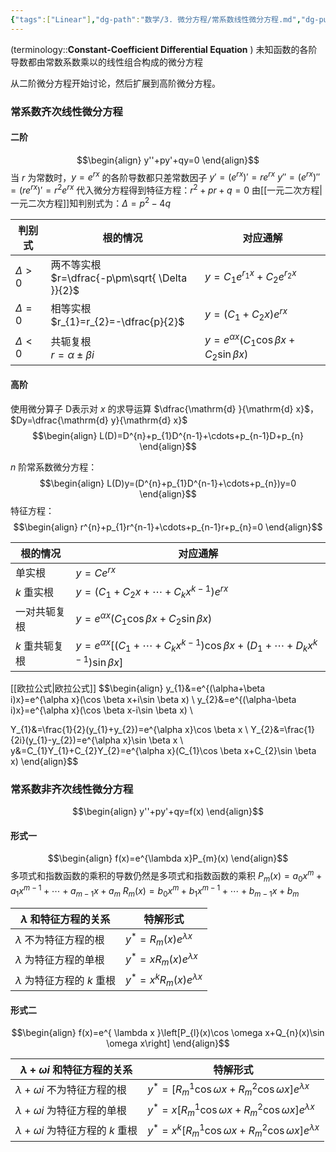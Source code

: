 ```yaml
---
{"tags":["Linear"],"dg-path":"数学/3. 微分方程/常系数线性微分方程.md","dg-publish":true,"permalink":"/数学/3. 微分方程/常系数线性微分方程/","dgPassFrontmatter":true,"noteIcon":"","created":"2024-10-03T15:29:38.000+08:00","updated":"2025-04-14T09:37:07.000+08:00"}
---
```



(terminology::**Constant-Coefficient Differential Equation**  )
未知函数的各阶导数都由常数系数乘以的线性组合构成的微分方程

从二阶微分方程开始讨论，然后扩展到高阶微分方程。

### 常系数齐次线性微分方程
#### 二阶
$$\begin{align}
y''+py'+qy=0
\end{align}$$
当 $r$ 为常数时，$y=e^{rx}$ 的各阶导数都只差常数因子
$y'=(e^{rx})'=re^{rx}$    $y''=(e^{rx})''=(re^{rx})'=r^{2}e^{rx}$
代入微分方程得到特征方程：$r ^{2}+pr+q=0$ 
由[[一元二次方程\|一元二次方程]]知判别式为：$\Delta=p^{2}-4q$

| 判别式        | 根的情况                                             | 对应通解                                                 |
| ---------- | ------------------------------------------------ | ---------------------------------------------------- |
| $\Delta>0$ | 两不等实根<br>$r=\dfrac{-p\pm\sqrt{ \Delta }}{2}$<br> | $y=C_{1}e^{r_{1}x}+C_{2}e^{r_{2}x}$                  |
| $\Delta=0$ | 相等实根<br>$r_{1}=r_{2}=-\dfrac{p}{2}$<br>          | $y=(C_{1}+C_{2}x)e^{rx}$                             |
| $\Delta<0$ | 共轭复根<br>$r=\alpha\pm\beta i$<br>                 | $y=e^{\alpha x}(C_{1}\cos\beta x+C_{2}\sin \beta x)$ |

#### 高阶
使用微分算子 D表示对 $x$ 的求导运算 $\dfrac{\mathrm{d} }{\mathrm{d} x}$， $Dy=\dfrac{\mathrm{d} y}{\mathrm{d} x}$
$$\begin{align}
L(D)=D^{n}+p_{1}D^{n-1}+\cdots+p_{n-1}D+p_{n}
\end{align}$$

$n$ 阶常系数微分方程：
$$\begin{align}
L(D)y=(D^{n}+p_{1}D^{n-1}+\cdots+p_{n})y=0
\end{align}$$
特征方程：
$$\begin{align}
r^{n}+p_{1}r^{n-1}+\cdots+p_{n-1}r+p_{n}=0
\end{align}$$


| 根的情况      | 对应通解                                                                                             |
| --------- | ------------------------------------------------------------------------------------------------ |
| 单实根       | $y=Ce^{rx}$                                                                                      |
| $k$ 重实根   | $y=(C_{1}+C_{2}x+\cdots+C_{k}x^{k-1})e^{rx}$                                                     |
| 一对共轭复根    | $y=e^{\alpha x}(C_{1}\cos\beta x+C_{2}\sin \beta x)$                                             |
| $k$ 重共轭复根 | $y=e^{\alpha x}[(C_{1}+\cdots+C_{k}x^{k-1})\cos\beta x+(D_{1}+\cdots+D_{k}x^{k-1})\sin \beta x]$ |


[[欧拉公式\|欧拉公式]]
$$\begin{align} 
y_{1}&=e^{(\alpha+\beta i)x}=e^{\alpha x}(\cos \beta x+i\sin \beta x) \\
y_{2}&=e^{(\alpha-\beta i)x}=e^{\alpha x}(\cos \beta x-i\sin \beta x) \\  

Y_{1}&=\frac{1}{2}(y_{1}+y_{2})=e^{\alpha x}\cos \beta x \\
Y_{2}&=\frac{1}{2i}(y_{1}-y_{2})=e^{\alpha x}\sin \beta x \\ 
y&=C_{1}Y_{1}+C_{2}Y_{2}=e^{\alpha x}(C_{1}\cos \beta x+C_{2}\sin \beta x)
\end{align}$$

### 常系数非齐次线性微分方程
$$\begin{align}
y''+py'+qy=f(x)
\end{align}$$

#### 形式一
$$\begin{align}
f(x)=e^{\lambda x}P_{m}(x)
\end{align}$$
多项式和指数函数的乘积的导数仍然是多项式和指数函数的乘积
$P_{m}(x)=a_{0}x^{m}+a_{1}x^{m-1}+\cdots+a_{m-1}x+a_{m}$
$R_{m}(x)=b_{0}x^{m}+b_{1}x^{m-1}+\cdots+b_{m-1}x+b_{m}$


| $\lambda$ 和特征方程的关系      | 特解形式                                |
| ----------------------- | ----------------------------------- |
| $\lambda$ 不为特征方程的根      | $y^{*}=R_{m}(x)e^{\lambda x}$       |
| $\lambda$ 为特征方程的单根      | $y^{*}=xR_{m}(x)e^{\lambda x}$      |
| $\lambda$ 为特征方程的 $k$ 重根 | $y^{*}=x^{k} R_{m}(x)e^{\lambda x}$ |

#### 形式二
$$\begin{align}
f(x)=e^{ \lambda x }\left[P_{l}(x)\cos \omega x+Q_{n}(x)\sin \omega x\right]
\end{align}$$

| $\lambda+\omega i$ 和特征方程的关系      | 特解形式                                                                       |
| -------------------------------- | -------------------------------------------------------------------------- |
| $\lambda+\omega i$ 不为特征方程的根      | $y^* =[R_{m}^{1}\cos \omega x+R_{m}^{2}\cos \omega x]e^{\lambda x}$   <br> |
| $\lambda+\omega i$ 为特征方程的单根      | $y^* =x[R_{m}^{1}\cos \omega x+R_{m}^{2}\cos \omega x]e^{\lambda x}$       |
| $\lambda+\omega i$ 为特征方程的 $k$ 重根 | $y^* =x^{k}[R_{m}^{1}\cos \omega x+R_{m}^{2}\cos \omega x]e^{\lambda x}$   |


